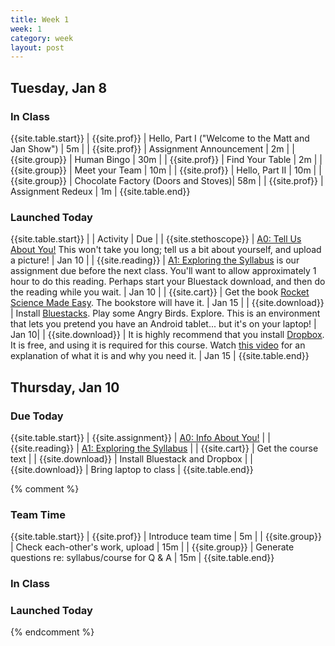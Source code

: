 ```yaml
---
title: Week 1 
week: 1
category: week
layout: post
---
```


## Tuesday, Jan 8

### In Class

{{site.table.start}}
| {{site.prof}} | Hello, Part I ("Welcome to the Matt and Jan Show") | 5m |
| {{site.prof}} | Assignment Announcement | 2m |
| {{site.group}} | Human Bingo | 30m |
| {{site.prof}} | Find Your Table | 2m |
| {{site.group}} | Meet your Team | 10m |
| {{site.prof}} | Hello, Part II | 10m |
| {{site.group}} | Chocolate Factory (Doors and Stoves)| 58m |
| {{site.prof}} | Assignment Redeux | 1m |
{{site.table.end}}

### Launched Today

{{site.table.start}}
| | Activity | Due | 
| {{site.stethoscope}} | [A0: Tell Us About You!]({{site.base}}/todo/a0/) This won't take you long; tell us a bit about yourself, and upload a picture! | Jan 10 |
| {{site.reading}} | [A1: Exploring the Syllabus]({{site.base}}/todo/a1/) is our assignment due before the next class. You'll want to allow approximately 1 hour to do this reading. Perhaps start your Bluestack download, and then do the reading while you wait. | Jan 10 |
| {{site.cart}} | Get the book [Rocket Science Made Easy](http://www.amazon.com/Rocket-Surgery-Made-Easy-Yourself/dp/0321657292). The bookstore will have it. | Jan 15 |
| {{site.download}} | Install [Bluestacks](http://bluestacks.com/). Play some Angry Birds. Explore. This is an environment that lets you pretend you have an Android tablet... but it's on your laptop! | Jan 10|
| {{site.download}} | It is highly recommend that you install [Dropbox](http://db.tt/zgUQOl6A). It is free, and using it is required for this course. Watch [this video](http://www.youtube.com/watch?v=52xllJksWg4) for an explanation of what it is and why you need it. | Jan 15 |
{{site.table.end}}

<!-- # # # # # # # # # # # # # # # # # # # # # # # # # # # -->

## Thursday, Jan 10

### Due Today

{{site.table.start}}
| {{site.assignment}} | [A0: Info About You!]({{site.base}}/todo/a0/) |
| {{site.reading}} | [A1: Exploring the Syllabus]({{site.base}}/todo/a1/) |
| {{site.cart}} | Get the course text | 
| {{site.download}} | Install Bluestack and Dropbox | 
| {{site.download}} | Bring laptop to class |
{{site.table.end}}

{% comment %}
### Team Time

{{site.table.start}}
| {{site.prof}} | Introduce team time | 5m |
| {{site.group}} | Check each-other's work, upload | 15m |
| {{site.group}} | Generate questions re: syllabus/course for Q & A | 15m |
{{site.table.end}}

### In Class

### Launched Today

{% endcomment %}

<!-- # # # # # # # # # # # # # # # # # # # # # # # # # # # -->

